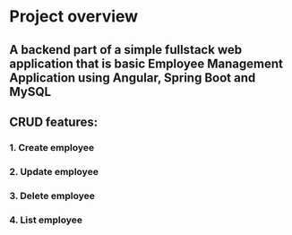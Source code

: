 # Project overview
## A backend part of a simple fullstack web application that is basic Employee Management Application using Angular, Spring Boot and MySQL
## CRUD features:
### 1. Create employee
### 2. Update employee
### 3. Delete employee
### 4. List employee
